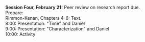 **Session Four, February 21:**Peer review on research report due.  Prepare:  Rimmon-Kenan, Chapters 4-6: Text.  8:00: Presentation: "Time" and Daniel  9:00: Presentation: "Characterization" and Daniel  10:00: Activity